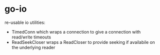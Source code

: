 # go-io
re-usable io utilities:
- TimedConn which wraps a connection to give a connection with read/write timeouts
- ReadSeekCloser wraps a ReadCloser to provide seeking if availabile on the underlying reader

